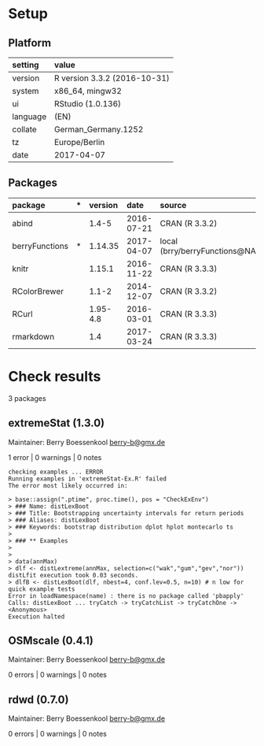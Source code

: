 # Setup

## Platform

|setting  |value                        |
|:--------|:----------------------------|
|version  |R version 3.3.2 (2016-10-31) |
|system   |x86_64, mingw32              |
|ui       |RStudio (1.0.136)            |
|language |(EN)                         |
|collate  |German_Germany.1252          |
|tz       |Europe/Berlin                |
|date     |2017-04-07                   |

## Packages

|package        |*  |version  |date       |source                         |
|:--------------|:--|:--------|:----------|:------------------------------|
|abind          |   |1.4-5    |2016-07-21 |CRAN (R 3.3.2)                 |
|berryFunctions |*  |1.14.35  |2017-04-07 |local (brry/berryFunctions@NA) |
|knitr          |   |1.15.1   |2016-11-22 |CRAN (R 3.3.3)                 |
|RColorBrewer   |   |1.1-2    |2014-12-07 |CRAN (R 3.3.2)                 |
|RCurl          |   |1.95-4.8 |2016-03-01 |CRAN (R 3.3.3)                 |
|rmarkdown      |   |1.4      |2017-03-24 |CRAN (R 3.3.3)                 |

# Check results
3 packages

## extremeStat (1.3.0)
Maintainer: Berry Boessenkool <berry-b@gmx.de>

1 error  | 0 warnings | 0 notes

```
checking examples ... ERROR
Running examples in 'extremeStat-Ex.R' failed
The error most likely occurred in:

> base::assign(".ptime", proc.time(), pos = "CheckExEnv")
> ### Name: distLexBoot
> ### Title: Bootstrapping uncertainty intervals for return periods
> ### Aliases: distLexBoot
> ### Keywords: bootstrap distribution dplot hplot montecarlo ts
> 
> ### ** Examples
> 
> 
> data(annMax)
> dlf <- distLextreme(annMax, selection=c("wak","gum","gev","nor"))
distLfit execution took 0.03 seconds.
> dlfB <- distLexBoot(dlf, nbest=4, conf.lev=0.5, n=10) # n low for quick example tests
Error in loadNamespace(name) : there is no package called 'pbapply'
Calls: distLexBoot ... tryCatch -> tryCatchList -> tryCatchOne -> <Anonymous>
Execution halted
```

## OSMscale (0.4.1)
Maintainer: Berry Boessenkool <berry-b@gmx.de>

0 errors | 0 warnings | 0 notes

## rdwd (0.7.0)
Maintainer: Berry Boessenkool <berry-b@gmx.de>

0 errors | 0 warnings | 0 notes

